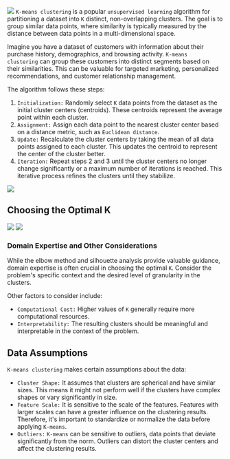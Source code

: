 ![](Pasted%20image%2020250821074406.png)
`K-means clustering` is a popular `unsupervised learning` algorithm for partitioning a dataset into `K` distinct, non-overlapping clusters. The goal is to group similar data points, where similarity is typically measured by the distance between data points in a multi-dimensional space.

Imagine you have a dataset of customers with information about their purchase history, demographics, and browsing activity. `K-means clustering` can group these customers into distinct segments based on their similarities. This can be valuable for targeted marketing, personalized recommendations, and customer relationship management.

The algorithm follows these steps:

1. `Initialization:` Randomly select `K` data points from the dataset as the initial cluster centers (centroids). These centroids represent the average point within each cluster.
2. `Assignment:` Assign each data point to the nearest cluster center based on a distance metric, such as `Euclidean distance`.
3. `Update:` Recalculate the cluster centers by taking the mean of all data points assigned to each cluster. This updates the centroid to represent the center of the cluster better.
4. `Iteration:` Repeat steps 2 and 3 until the cluster centers no longer change significantly or a maximum number of iterations is reached. This iterative process refines the clusters until they stabilize.

![](Pasted%20image%2020250821074546.png)
## Choosing the Optimal K
![](Pasted%20image%2020250821074612.png)
![](Pasted%20image%2020250821074628.png)
### Domain Expertise and Other Considerations

While the elbow method and silhouette analysis provide valuable guidance, domain expertise is often crucial in choosing the optimal `K`. Consider the problem's specific context and the desired level of granularity in the clusters.

Other factors to consider include:

- `Computational Cost:` Higher values of `K` generally require more computational resources.
- `Interpretability:` The resulting clusters should be meaningful and interpretable in the context of the problem.

## Data Assumptions

`K-means clustering` makes certain assumptions about the data:

- `Cluster Shape:` It assumes that clusters are spherical and have similar sizes. This means it might not perform well if the clusters have complex shapes or vary significantly in size.
- `Feature Scale:` It is sensitive to the scale of the features. Features with larger scales can have a greater influence on the clustering results. Therefore, it's important to standardize or normalize the data before applying `K-means`.
- `Outliers:` `K-means` can be sensitive to outliers, data points that deviate significantly from the norm. Outliers can distort the cluster centers and affect the clustering results.
